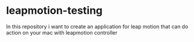 leapmotion-testing
==================

In this repository i want to create an application for leap motion that can do action on your mac with leapmotion controller
